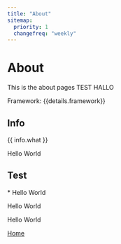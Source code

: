 ```yaml
---
title: "About"
sitemap:
  priority: 1
  changefreq: "weekly"
---
```


# About

This is the about pages TEST HALLO

Framework: {{details.framework}}

## Info

{{ info.what }}

<Info> Hello World </Info>

## Test

<Warning> 
  * Hello World 
  
</Warning>

<Error> Hello World </Error>

<Success> Hello World </Success>

[Home](/)